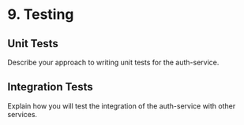 
# 9. Testing
## Unit Tests
Describe your approach to writing unit tests for the auth-service.

## Integration Tests
Explain how you will test the integration of the auth-service with other services.
